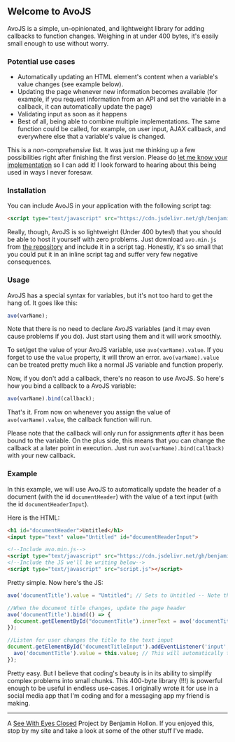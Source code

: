 ## Welcome to AvoJS

AvoJS is a simple, un-opinionated, and lightweight library for adding callbacks to function changes. Weighing in at under 400 bytes, it's easily small enough to use without worry.

### Potential use cases

- Automatically updating an HTML element's content when a variable's value changes (see example below).
- Updating the page whenever new information becomes available (for example, if you request information from an API and set the variable in a callback, it can automatically update the page)
- Validating input as soon as it happens
- Best of all, being able to combine multiple implementations. The same function could be called, for example, on user input, AJAX callback, and everywhere else that a variable's value is changed.

This is a _non-comprehensive_ list. It was just me thinking up a few possibilities right after finishing the first version. Please do [let me know your implementation](https://seewitheyesclosed.com/contact/) so I can add it! I look forward to hearing about this being used in ways I never foresaw.

### Installation

You can include AvoJS in your application with the following script tag:

```html
<script type="text/javascript" src="https://cdn.jsdelivr.net/gh/benjaminbhollon/avo-js@1/avo.min.js"></script>
```

Really, though, AvoJS is so lightweight (Under 400 bytes!) that you should be able to host it yourself with zero problems. Just download `avo.min.js` from [the repository](https://github.com/benjaminbhollon/avo-js) and include it in a script tag. Honestly, it's so small that you could put it in an inline script tag and suffer very few negative consequences.

### Usage

AvoJS has a special syntax for variables, but it's not too hard to get the hang of. It goes like this:

```js
avo(varName);
```

Note that there is no need to declare AvoJS variables (and it may even cause problems if you do). Just start using them and it will work smoothly.

To set/get the value of your AvoJS variable, use `avo(varName).value`. If you forget to use the `value` property, it will throw an error. `avo(varName).value` can be treated pretty much like a normal JS variable and function properly.

Now, if you don't add a callback, there's no reason to use AvoJS. So here's how you bind a callback to a AvoJS variable:

```js
avo(varName).bind(callback);
```

That's it. From now on whenever you assign the value of `avo(varName).value`, the callback function will run.

Please note that the callback will only run for assignments _after_ it has been bound to the variable. On the plus side, this means that you can change the callback at a later point in execution. Just run `avo(varName).bind(callback)` with your new callback.

### Example

In this example, we will use AvoJS to automatically update the header of a document (with the id `documentHeader`) with the value of a text input (with the id `documentHeaderInput`).

Here is the HTML:

```html
<h1 id="documentHeader">Untitled</h1>
<input type="text" value="Untitled" id="documentHeaderInput">

<!--Include avo.min.js-->
<script type="text/javascript" src="https://cdn.jsdelivr.net/gh/benjaminbhollon/avo-js@1/avo.min.js"></script>
<!--Include the JS we'll be writing below-->
<script type="text/javascript" src="script.js"></script>
```

Pretty simple. Now here's the JS:

```js
avo('documentTitle').value = "Untitled"; // Sets to Untitled -- Note that this will not update the header because we have not yet bound the callback. You can bind the callback before assigning the variable's value as well, which _would_ update the header.

//When the document title changes, update the page header
avo('documentTitle').bind(() => {
  document.getElementById("documentTitle").innerText = avo('documentTitle');.value;
});

//Listen for user changes the title to the text input
document.getElementById('documentTitleInput').addEventListener('input', () => {
  avo('documentTitle').value = this.value; // This will automatically trigger the callback and update the header to match
});
```

Pretty easy. But I believe that coding's beauty is in its ability to simplify complex problems into small chunks. This 400-byte library (!!!) is powerful enough to be useful in endless use-cases. I originally wrote it for use in a social media app that I'm coding and for a messaging app my friend is making.

---

A [See With Eyes Closed](https://seewitheyesclosed.com) Project by Benjamin Hollon. If you enjoyed this, stop by my site and take a look at some of the other stuff I've made.
